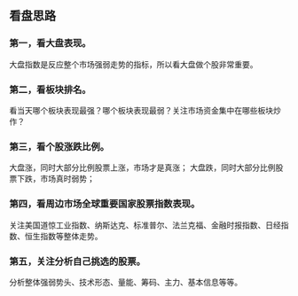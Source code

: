 ## 看盘思路

### 第一，看大盘表现。
大盘指数是反应整个市场强弱走势的指标，所以看大盘做个股非常重要。

### 第二，看板块排名。
看当天哪个板块表现最强？哪个板块表现最弱？关注市场资金集中在哪些板块炒作？

### 第三，看个股涨跌比例。
大盘涨，同时大部分比例股票上涨，市场才是真涨；
大盘跌，同时大部分比例股票下跌，市场真时弱势；

### 第四，看周边市场全球重要国家股票指数表现。

关注美国道惊工业指数、纳斯达克、标准普尔、法兰克福、金融时报指数、日经指数、恒生指数等整体走势。

### 第五，关注分析自己挑选的股票。

分析整体强弱势头、技术形态、量能、筹码、主力、基本信息等等。



























